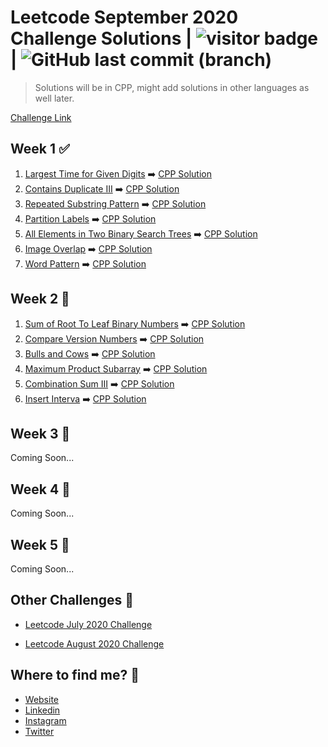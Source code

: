 # Leetcode September 2020 Challenge Solutions | <img src="https://visitor-badge.laobi.icu/badge?page_id=akashrajpurohit.leetcode-september-2020" alt="visitor badge"/> | ![GitHub last commit (branch)](https://img.shields.io/github/last-commit/AkashRajpurohit/leetcode-september-2020-challenge/master)

> Solutions will be in CPP, might add solutions in other languages as well later.

[Challenge Link](https://leetcode.com/explore/challenge/card/september-leetcoding-challenge/)

## Week 1 ✅

1. [Largest Time for Given Digits](https://leetcode.com/explore/challenge/card/september-leetcoding-challenge/554/week-1-september-1st-september-7th/3445/) ➡️ [CPP Solution](Week1/largestTimeFromDigits.cpp)
2. [Contains Duplicate III](https://leetcode.com/explore/challenge/card/september-leetcoding-challenge/554/week-1-september-1st-september-7th/3446/) ➡️ [CPP Solution](Week1/containsNearbyAlmostDuplicate.cpp)
3. [Repeated Substring Pattern](https://leetcode.com/explore/challenge/card/september-leetcoding-challenge/554/week-1-september-1st-september-7th/3447/) ➡️ [CPP Solution](Week1/repeatedSubstringPattern.cpp)
4. [Partition Labels](https://leetcode.com/explore/challenge/card/september-leetcoding-challenge/554/week-1-september-1st-september-7th/3448/) ➡️ [CPP Solution](Week1/partitionLabels.cpp)
5. [All Elements in Two Binary Search Trees](https://leetcode.com/explore/challenge/card/september-leetcoding-challenge/554/week-1-september-1st-september-7th/3449/) ➡️ [CPP Solution](Week1/getAllElements.cpp)
6. [Image Overlap](https://leetcode.com/explore/challenge/card/september-leetcoding-challenge/554/week-1-september-1st-september-7th/3450/) ➡️ [CPP Solution](Week1/largestOverlap.cpp)
7. [Word Pattern](https://leetcode.com/explore/challenge/card/september-leetcoding-challenge/554/week-1-september-1st-september-7th/3451/) ➡️ [CPP Solution](Week1/wordPattern.cpp)

## Week 2 🚧

1. [Sum of Root To Leaf Binary Numbers](https://leetcode.com/explore/challenge/card/september-leetcoding-challenge/555/week-2-september-8th-september-14th/3453/) ➡️ [CPP Solution](Week2/sumRootToLeaf.cpp)
2. [Compare Version Numbers](https://leetcode.com/explore/challenge/card/september-leetcoding-challenge/555/week-2-september-8th-september-14th/3454/) ➡️ [CPP Solution](Week2/compareVersion.cpp)
3. [Bulls and Cows](https://leetcode.com/explore/challenge/card/september-leetcoding-challenge/555/week-2-september-8th-september-14th/3455/) ➡️ [CPP Solution](Week2/getHint.cpp)
4. [Maximum Product Subarray](https://leetcode.com/explore/challenge/card/september-leetcoding-challenge/555/week-2-september-8th-september-14th/3456/) ➡️ [CPP Solution](Week2/maxProduct.cpp)
5. [Combination Sum III](https://leetcode.com/explore/challenge/card/september-leetcoding-challenge/555/week-2-september-8th-september-14th/3457/) ➡️ [CPP Solution](Week2/combinationSum3.cpp)
6. [Insert Interva](https://leetcode.com/explore/challenge/card/september-leetcoding-challenge/555/week-2-september-8th-september-14th/3457/) ➡️ [CPP Solution](Week2/insert.cpp)

## Week 3 🚧

Coming Soon...

## Week 4 🚧

Coming Soon...

## Week 5 🚧

Coming Soon...

## Other Challenges 💪

- [Leetcode July 2020 Challenge](https://github.com/AkashRajpurohit/leetcode-july-2020-challenge)

- [Leetcode August 2020 Challenge](https://github.com/AkashRajpurohit/leetcode-august-2020-challenge)

## Where to find me? 🌟

- [Website](https://akashwho.codes/)
- [Linkedin](https://www.linkedin.com/in/AkashRajpurohit)
- [Instagram](https://www.instagram.com/akashwho.codes)
- [Twitter](https://www.twitter.com/AkashWhoCodes)
